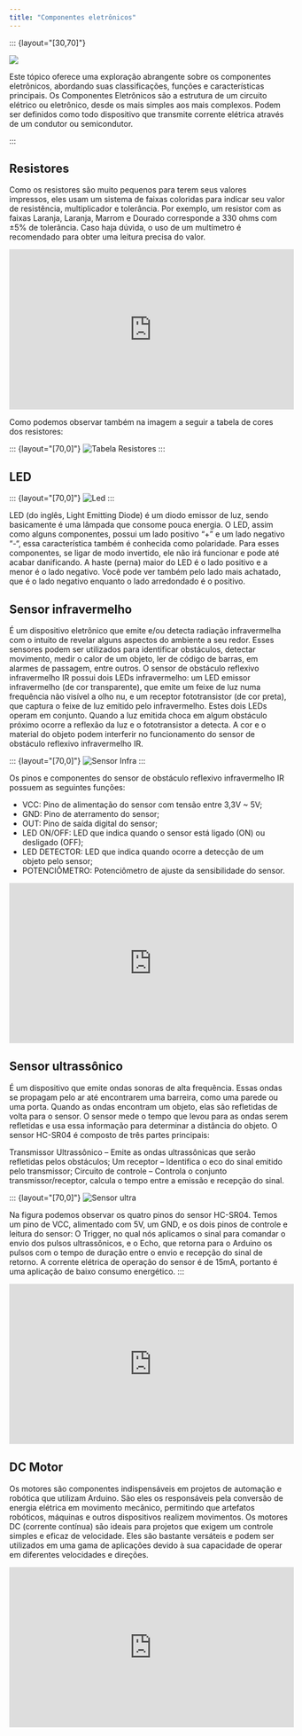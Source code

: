 ```yaml
---
title: "Componentes eletrônicos"
---
```


::: {layout="[30,70]"}

![](../images/eletric.png)

Este tópico oferece uma exploração abrangente sobre os componentes eletrônicos, abordando suas classificações, funções e características principais. Os Componentes Eletrônicos são a estrutura de um circuito elétrico ou eletrônico, desde os mais simples aos mais complexos. Podem ser definidos como todo dispositivo que transmite corrente elétrica através de um condutor ou semicondutor.

:::

## Resistores

Como os resistores são muito pequenos para terem seus valores impressos, eles usam um sistema de faixas coloridas para indicar seu valor de resistência, multiplicador e tolerância. Por exemplo, um resistor com as faixas Laranja, Laranja, Marrom e Dourado corresponde a 330 ohms com ±5% de tolerância. Caso haja dúvida, o uso de um multímetro é recomendado para obter uma leitura precisa do valor.

<iframe width="514" height="289" src="https://www.youtube-nocookie.com/embed/IWkPwoeCDy0" title="Resistores" frameborder="0" allow="accelerometer; clipboard-write; encrypted-media; gyroscope; picture-in-picture" allowfullscreen></iframe>

Como podemos observar também na imagem a seguir a tabela de cores dos resistores:

::: {layout="[70,0]"}
![Tabela Resistores](../images/resistor.png)
:::

## LED
::: {layout="[70,0]"}
![Led](../images/led.jpg)
:::

LED (do inglês, Light Emitting Diode) é um diodo emissor de luz, sendo basicamente é uma lâmpada que consome pouca energia. O LED, assim como alguns componentes, possui um lado positivo “+” e um lado negativo “-“, essa característica também é conhecida como polaridade. Para esses componentes, se ligar de modo invertido, ele não irá funcionar e pode até acabar danificando. A haste (perna) maior do LED é o lado positivo e a menor é o lado negativo. Você pode ver também pelo lado mais achatado, que é o lado negativo enquanto o lado arredondado é o positivo.

## Sensor infravermelho

É um dispositivo eletrônico que emite e/ou detecta radiação infravermelha com o intuito de revelar alguns aspectos do ambiente a seu redor. Esses sensores podem ser utilizados para identificar obstáculos, detectar movimento, medir o calor de um objeto, ler de código de barras, em alarmes de passagem, entre outros. O sensor de obstáculo reflexivo infravermelho IR possui dois LEDs infravermelho: um LED emissor infravermelho (de cor transparente), que emite um feixe de luz numa frequência não visível a olho nu, e um receptor fototransistor (de cor preta), que captura o feixe de luz emitido pelo infravermelho. Estes dois LEDs operam em conjunto. Quando a luz emitida choca em algum obstáculo próximo ocorre a reflexão da luz e o fototransistor a detecta. A cor e o material do objeto podem interferir no funcionamento do sensor de obstáculo reflexivo infravermelho IR.

::: {layout="[70,0]"}
![Sensor Infra](../images/infraverm.png)
:::

Os pinos e componentes do sensor de obstáculo reflexivo infravermelho IR possuem as seguintes funções:

- VCC: Pino de alimentação do sensor com tensão entre 3,3V ~ 5V;
- GND: Pino de aterramento do sensor;
- OUT: Pino de saída digital do sensor;
- LED ON/OFF: LED que indica quando o sensor está ligado (ON) ou desligado (OFF);
- LED DETECTOR: LED que indica quando ocorre a detecção de um objeto pelo sensor;
- POTENCIÔMETRO: Potenciômetro de ajuste da sensibilidade do sensor.

<iframe width="514" height="289" src="https://www.youtube-nocookie.com/embed/ZlifLRBmaZg" title="Sensor Infravermelho IR" frameborder="0" allow="accelerometer; clipboard-write; encrypted-media; gyroscope; picture-in-picture" allowfullscreen></iframe>

## Sensor ultrassônico

É um dispositivo que emite ondas sonoras de alta frequência. Essas ondas se propagam pelo ar até encontrarem uma barreira, como uma parede ou uma porta. Quando as ondas encontram um objeto, elas são refletidas de volta para o sensor. O sensor mede o tempo que levou para as ondas serem refletidas e usa essa informação para determinar a distância do objeto. O sensor HC-SR04 é composto de três partes principais:

Transmissor Ultrassônico – Emite as ondas ultrassônicas que serão refletidas pelos obstáculos;
Um receptor – Identifica o eco do sinal emitido pelo transmissor;
Circuito de controle – Controla o conjunto transmissor/receptor, calcula o tempo entre a emissão e recepção do sinal.

::: {layout="[70,0]"}
![Sensor ultra](../images/sensor-ultra.png)

Na figura podemos observar os quatro pinos do sensor HC-SR04. Temos um pino de VCC, alimentado com 5V, um GND, e os dois pinos de controle e leitura do sensor: O Trigger, no qual nós aplicamos o sinal para comandar o envio dos pulsos ultrassônicos, e o Echo, que retorna para o Arduino os pulsos com o tempo de duração entre o envio e recepção do sinal de retorno. A corrente elétrica de operação do sensor é de 15mA, portanto é uma aplicação de baixo consumo energético.
:::

<iframe width="514" height="289" src="https://www.youtube-nocookie.com/embed/J_bUAs-VXA8" title="Sensor Ultrassônico" frameborder="0" allow="accelerometer; clipboard-write; encrypted-media; gyroscope; picture-in-picture" allowfullscreen></iframe>

## DC Motor

Os motores são componentes indispensáveis em projetos de automação e robótica que utilizam Arduino. São eles os responsáveis pela conversão de energia elétrica em movimento mecânico, permitindo que artefatos robóticos, máquinas e outros dispositivos realizem movimentos. Os motores DC (corrente contínua) são ideais para projetos que exigem um controle simples e eficaz de velocidade. Eles são bastante versáteis e podem ser utilizados em uma gama de aplicações devido à sua capacidade de operar em diferentes velocidades e direções.

<iframe width="514" height="289" src="https://www.youtube-nocookie.com/embed/ApuPtPZeUf0" title="DC Motor" frameborder="0" allow="accelerometer; clipboard-write; encrypted-media; gyroscope; picture-in-picture" allowfullscreen></iframe>


